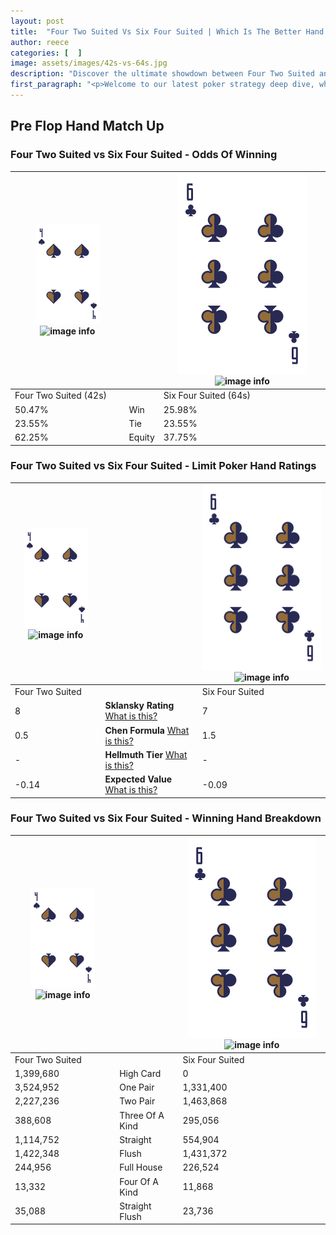 ```yaml
---
layout: post
title:  "Four Two Suited Vs Six Four Suited | Which Is The Better Hand In Poker? A Complete Guide"
author: reece
categories: [  ]
image: assets/images/42s-vs-64s.jpg
description: "Discover the ultimate showdown between Four Two Suited and Six Four Suited in poker! Uncover the odds, strategies, and scenarios where one hand triumphs over the other. Get ready to up your poker game with this thrilling analysis."
first_paragraph: "<p>Welcome to our latest poker strategy deep dive, where we're pitting two distinct hands against each other in a high-stakes showdown: Four Two Suited vs Six Four Suited.</p><p>In the dynamic world of poker, every decision counts, and knowing which hand holds the upper hand is key to your success at the table.</p><p>In this article, we'll dissect these two hands, explore the scenarios where one dominates the other, and equip you with the knowledge to make strategic choices that can tip the odds in your favor.</p><p>Get ready to unravel the intriguing dynamics of these poker hands and elevate your game to new heights.</p>"
---
```




[comment]: # (sp0)

## Pre Flop Hand Match Up

<div class="table hand-ratings" markdown="1"> 



### Four Two Suited vs Six Four Suited - Odds Of Winning


    
| ![image info](assets/images/hand1/4.png) ![image info](assets/images/hand1/2s.png) |  | ![image info](assets/images/hand2/6.png) ![image info](assets/images/hand2/4s.png) |
| -------- | -------- | -------- |
| Four Two Suited (42s) |  | Six Four Suited (64s) |
| 50.47% | Win | 25.98% |
| 23.55% | Tie | 23.55% |
| 62.25% | Equity | 37.75% |




[comment]: # (sp1)



### Four Two Suited vs Six Four Suited - Limit Poker Hand Ratings


    
| ![image info](assets/images/hand1/4.png) ![image info](assets/images/hand1/2s.png) |  | ![image info](assets/images/hand2/6.png) ![image info](assets/images/hand2/4s.png) |
| -------- | -------- | -------- |
| Four Two Suited |  | Six Four Suited |
| 8 | **Sklansky Rating** [What is this?](/sklansky-rating-explained) | 7 |
| 0.5 | **Chen Formula** [What is this?](/chen-formula-explained) | 1.5 |
| - | **Hellmuth Tier** [What is this?](/Hellmuth-tier-explained) | - |
| -0.14 | **Expected Value** [What is this?](/expected-value-explained) | -0.09 |




[comment]: # (sp2)



### Four Two Suited vs Six Four Suited - Winning Hand Breakdown


    
| ![image info](assets/images/hand1/4.png) ![image info](assets/images/hand1/2s.png) |  | ![image info](assets/images/hand2/6.png) ![image info](assets/images/hand2/4s.png) |
| -------- | -------- | -------- |
| Four Two Suited |  | Six Four Suited |
| 1,399,680 | High Card | 0 |
| 3,524,952 | One Pair | 1,331,400 |
| 2,227,236 | Two Pair | 1,463,868 |
| 388,608 | Three Of A Kind | 295,056 |
| 1,114,752 | Straight | 554,904 |
| 1,422,348 | Flush | 1,431,372 |
| 244,956 | Full House | 226,524 |
| 13,332 | Four Of A Kind | 11,868 |
| 35,088 | Straight Flush | 23,736 |




[comment]: # (sp3)



</div>

[comment]: # (sp4)



[comment]: # (sp5)

